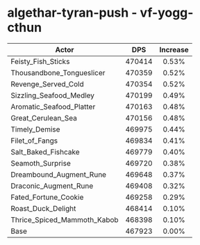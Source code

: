 # algethar-tyran-push - vf-yogg-cthun
| Actor | DPS | Increase |
|---|:---:|:---:|
|Feisty_Fish_Sticks|470414|0.53%|
|Thousandbone_Tongueslicer|470359|0.52%|
|Revenge_Served_Cold|470354|0.52%|
|Sizzling_Seafood_Medley|470199|0.49%|
|Aromatic_Seafood_Platter|470163|0.48%|
|Great_Cerulean_Sea|470156|0.48%|
|Timely_Demise|469975|0.44%|
|Filet_of_Fangs|469834|0.41%|
|Salt_Baked_Fishcake|469779|0.40%|
|Seamoth_Surprise|469720|0.38%|
|Dreambound_Augment_Rune|469648|0.37%|
|Draconic_Augment_Rune|469408|0.32%|
|Fated_Fortune_Cookie|469258|0.29%|
|Roast_Duck_Delight|468414|0.10%|
|Thrice_Spiced_Mammoth_Kabob|468398|0.10%|
|Base|467923|0.00%|

